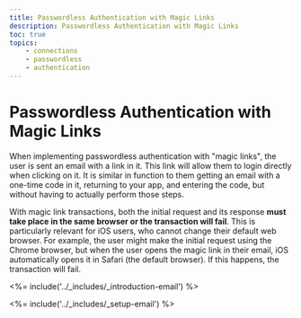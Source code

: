 ```yaml
---
title: Passwordless Authentication with Magic Links
description: Passwordless Authentication with Magic Links
toc: true
topics:
    - connections
    - passwordless
    - authentication
---
```

# Passwordless Authentication with Magic Links

When implementing passwordless authentication with "magic links", the user is sent an email with a link in it. This link will allow them to login directly when clicking on it. It is similar in function to them getting an email with a one-time code in it, returning to your app, and entering the code, but without having to actually perform those steps.

With magic link transactions, both the initial request and its response **must take place in the same browser or the transaction will fail**. This is particularly relevant for iOS users, who cannot change their default web browser. For example, the user might make the initial request using the Chrome browser, but when the user opens the magic link in their email, iOS automatically opens it in Safari (the default browser). If this happens, the transaction will fail.

<%= include('../_includes/_introduction-email') %>

<%= include('../_includes/_setup-email') %>
